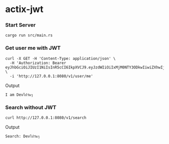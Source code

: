 # actix-jwt

### Start Server

```shell
cargo run src/main.rs
```

### Get user me with JWT

```shell
curl -X GET -H 'Content-Type: application/json' \
  -H 'Authorization: Bearer eyJhbGciOiJIUzI1NiIsInR5cCI6IkpXVCJ9.eyJzdWIiOiIxMjM0NTY3ODkwIiwiZXhwIjoxNTE2MjM5MDIyMDAwMDAwfQ.rSO8TdzVPu95H54866GV78KhsUWocXO1ryklpXmR0OU' \
  -i 'http://127.0.0.1:8080/v1/user/me'
```

Output

```shell
I am Devไปวันๆ
```

### Search without JWT

```shell
curl http://127.0.0.1:8080/v1/search
```

Output

```shell
Search: Devไปวันๆ
```